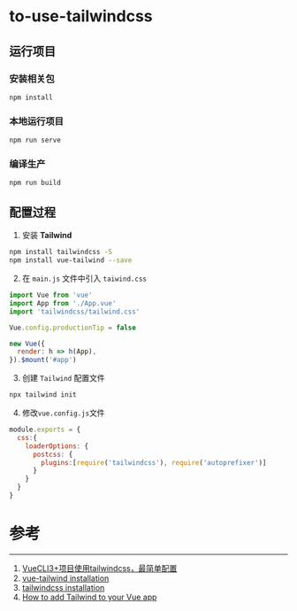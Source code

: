# to-use-tailwindcss

## 运行项目

### 安装相关包

```
npm install
```

### 本地运行项目
```
npm run serve
```

### 编译生产
```
npm run build
```

## 配置过程

1. 安装 **Tailwind**

```bash
npm install tailwindcss -S
npm install vue-tailwind --save
```

2. 在 `main.js` 文件中引入 `taiwind.css`

```javascript
import Vue from 'vue'
import App from './App.vue'
import 'tailwindcss/tailwind.css'

Vue.config.productionTip = false

new Vue({
  render: h => h(App),
}).$mount('#app')
```

3. 创建 `Tailwind` 配置文件

```bash
npx tailwind init
```

4. 修改`vue.config.js`文件

```javascript
module.exports = {
  css:{
    loaderOptions: {
      postcss: {
        plugins:[require('tailwindcss'), require('autoprefixer')]
      }
    }
  }
}
```

# 参考

---

1. [VueCLI3+项目使用tailwindcss，最简单配置](https://segmentfault.com/a/1190000021855655)
2. [vue-tailwind installation](https://www.vue-tailwind.com/docs/installation)
3. [tailwindcss installation](https://tailwindcss.com/docs/installation)
4. [How to add Tailwind to your Vue app](https://dev.to/mornir/add-tailwind-to-your-vue-app-5hea)

